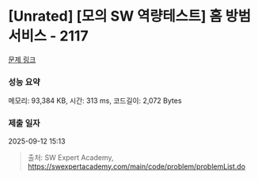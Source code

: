 # [Unrated] [모의 SW 역량테스트] 홈 방범 서비스 - 2117 

[문제 링크](https://swexpertacademy.com/main/code/problem/problemDetail.do?contestProbId=AV5V61LqAf8DFAWu) 

### 성능 요약

메모리: 93,384 KB, 시간: 313 ms, 코드길이: 2,072 Bytes

### 제출 일자

2025-09-12 15:13



> 출처: SW Expert Academy, https://swexpertacademy.com/main/code/problem/problemList.do